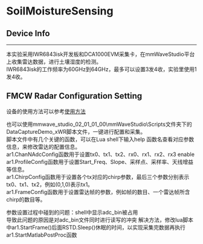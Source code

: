 # SoilMoistureSensing

## Device Info
-------------
本实验采用IWR6843isk开发板和DCA1000EVM采集卡，在mmWaveStudio平台上收集雷达数据，进行土壤湿度的检测。<br>
IWR6843isk的工作频率为60GHz到64GHz，最多可以设置3发4收，实验里使用1发4收。<br>

## FMCW Radar Configuration Setting
设备的使用方法可以参考[使用方法](https://blog.csdn.net/touchwith/article/details/130871174?ops_request_misc=%257B%2522request%255Fid%2522%253A%2522171809826516800184152622%2522%252C%2522scm%2522%253A%252220140713.130102334..%2522%257D&request_id=171809826516800184152622&biz_id=0&utm_medium=distribute.pc_search_result.none-task-blog-2~all~top_positive~default-1-130871174-null-null.142^v100^pc_search_result_base4&utm_term=mmWave%20Studio&spm=1018.2226.3001.4187)<br>

也可以使用mmwave_studio_02_01_01_00\mmWaveStudio\Scripts文件夹下的DataCaptureDemo_xWR脚本文件，一键进行配置和采集。<br>
脚本文件中有几个关键的函数，可以在Lua shell下输入help 函数名查看对应参数信息，来修改雷达的配置信息。<br>
ar1.ChanNAdcConfig函数用于设置tx0、tx1、tx2、rx0、rx1、rx2、rx3 enable<br>
ar1.ProfileConfig函数用于设置Start_Freq、Slope、采样点、采样率、天线增益等信息。<br>
ar1.ChirpConfig函数用于设置各个tx对应的chirp参数，最后三个参数分别表示tx0、tx1、tx2，例如(0,1,0)表示tx1。<br>
ar1.FrameConfig函数用于设置雷达帧的参数，例如帧的数目、一个雷达帧所含chirp的数目等。<br>

参数设置过程中碰到的问题：shell中显示adc_bin被占用<br>
导致此问题的原因是对adc_bin文件同时进行读写的冲突
解决方法，修改lua脚本中ar1.StartFrame()后面RSTD.Sleep()休眠的时间，以实现采集完数据再执行ar1.StartMatlabPostProc函数
